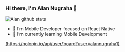 ### Hi there, I'm Alan Nugraha 👋

![Alan github stats](https://github-readme-stats.vercel.app/api?username=alannugraha1&show_icons=true)

- 👀 I’m Mobile Developer focused on React Native
- 🌱 I’m currently learning Mobile Development

[(https://holopin.io/api/user/board?user=alannugraha1)](https://holopin.io/@alannugraha1)
